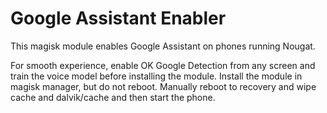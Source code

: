 # Google Assistant Enabler
This magisk module enables Google Assistant on phones running Nougat.

For smooth experience, enable OK Google Detection from any screen and train the voice model before installing the module. Install the module in magisk manager, but do not reboot. Manually reboot to recovery and wipe cache and dalvik/cache and then start the phone.
